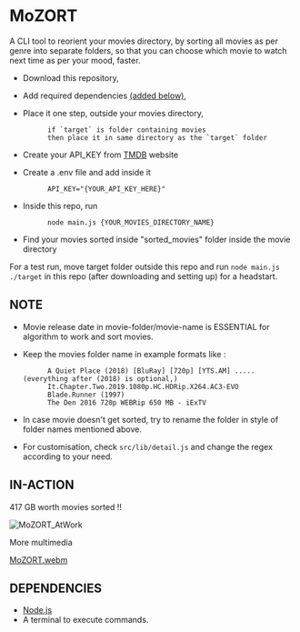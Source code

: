 # MoZORT

A CLI tool to reorient your movies directory, by sorting all movies as per genre into separate folders, so that you can choose which movie to watch next time as per your mood, faster.

- Download this repository, 
- Add required dependencies [(added below)](#DEPENDENCIES), 
- Place it one step, outside your movies directory,

            if `target` is folder containing movies
            then place it in same directory as the `target` folder

- Create your API_KEY from [TMDB](https://www.themoviedb.org/settings/api) website
- Create a .env file and add inside it 

            API_KEY="{YOUR_API_KEY_HERE}"

- Inside this repo, run

            node main.js {YOUR_MOVIES_DIRECTORY_NAME}

- Find your movies sorted inside "sorted_movies" folder inside the movie directory

For a test run, move target folder outside this repo and run `node main.js ./target` in this repo (after downloading and setting up) for a headstart.

## NOTE

- Movie release date in movie-folder/movie-name is ESSENTIAL for algorithm to work and sort movies.
- Keep the movies folder name in example formats like :

            A Quiet Place (2018) [BluRay] [720p] [YTS.AM] ..... (everything after (2018) is optional,)
            It.Chapter.Two.2019.1080p.HC.HDRip.X264.AC3-EVO
            Blade.Runner (1997)
            The Den 2016 720p WEBRip 650 MB - iExTV
            
- In case movie doesn't get sorted, try to rename the folder in style of folder names mentioned above.
- For customisation, check `src/lib/detail.js` and change the regex according to your need.

## IN-ACTION

417 GB worth movies sorted !!

![MoZORT_AtWork](https://user-images.githubusercontent.com/57267960/213862352-35985f5c-f74b-4980-b876-645d13881490.png)

More multimedia

[MoZORT.webm](https://user-images.githubusercontent.com/57267960/213862394-db0cddf2-af0c-46a9-bab3-d6a1844a4e56.webm)

## DEPENDENCIES

- [Node.js](https://nodejs.org/en/download/)
- A terminal to execute commands.

